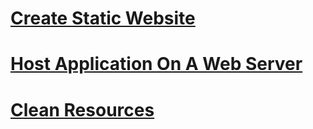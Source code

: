 # [Create Static Website](./resources/20200327234445.md)
# [Host Application On A Web Server](./resources/20200410185758.md)
# [Clean Resources](./resources/20200410205051.md)
